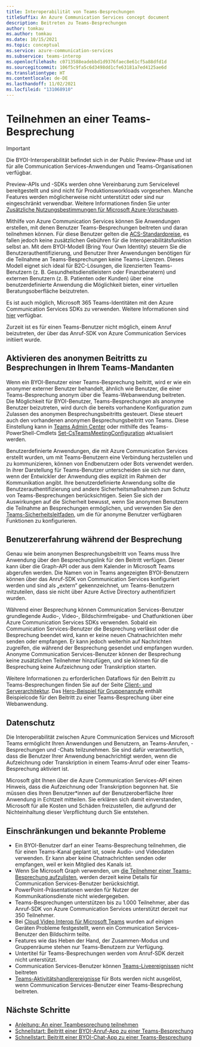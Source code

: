 ```yaml
---
title: Interoperabilität von Teams-Besprechungen
titleSuffix: An Azure Communication Services concept document
description: Beitreten zu Teams-Besprechungen
author: tomkau
ms.author: tomkau
ms.date: 10/15/2021
ms.topic: conceptual
ms.service: azure-communication-services
ms.subservice: teams-interop
ms.openlocfilehash: c0713588eadebbd1d9376faec8e61cf5a88dfd1d
ms.sourcegitcommit: 106f5c9fa5c6d3498dd1cfe63181a7ed4125ae6d
ms.translationtype: HT
ms.contentlocale: de-DE
ms.lasthandoff: 11/02/2021
ms.locfileid: "131068910"
---
```

# <a name="join-a-teams-meeting"></a>Teilnehmen an einer Teams-Besprechung

> [!IMPORTANT]
> Die BYOI-Interoperabilität befindet sich in der Public Preview-Phase und ist für alle Communication Services-Anwendungen und Teams-Organisationen verfügbar.
>
> Preview-APIs und -SDKs werden ohne Vereinbarung zum Servicelevel bereitgestellt und sind nicht für Produktionsworkloads vorgesehen. Manche Features werden möglicherweise nicht unterstützt oder sind nur eingeschränkt verwendbar. Weitere Informationen finden Sie unter [Zusätzliche Nutzungsbestimmungen für Microsoft Azure-Vorschauen](https://azure.microsoft.com/support/legal/preview-supplemental-terms/).

Mithilfe von Azure Communication Services können Sie Anwendungen erstellen, mit denen Benutzer Teams-Besprechungen beitreten und daran teilnehmen können. Für diese Benutzer gelten die [ACS-Standardpreise](https://azure.microsoft.com/pricing/details/communication-services/), es fallen jedoch keine zusätzlichen Gebühren für die Interoperabilitätsfunktion selbst an. Mit dem BYOI-Modell (Bring Your Own Identity) steuern Sie die Benutzerauthentifizierung, und Benutzer Ihrer Anwendungen benötigen für die Teilnahme an Teams-Besprechungen keine Teams-Lizenzen. Dieses Modell eignet sich ideal für B2C-Lösungen, die lizenzierten Teams-Benutzern (z. B. Gesundheitsdienstleistern oder Finanzberatern) und externen Benutzern (z. B. Patienten oder Kunden) über eine benutzerdefinierte Anwendung die Möglichkeit bieten, einer virtuellen Beratungsoberfläche beizutreten.

Es ist auch möglich, Microsoft 365 Teams-Identitäten mit den Azure Communication Services SDKs zu verwenden. Weitere Informationen sind [hier](./teams-interop.md) verfügbar.

Zurzeit ist es für einen Teams-Benutzer nicht möglich, einem Anruf beizutreten, der über das Anruf-SDK von Azure Communication Services initiiert wurde.

## <a name="enabling-anonymous-meeting-join-in-your-teams-tenant"></a>Aktivieren des anonymen Beitritts zu Besprechungen in Ihrem Teams-Mandanten

Wenn ein BYOI-Benutzer einer Teams-Besprechung beitritt, wird er wie ein anonymer externer Benutzer behandelt, ähnlich wie Benutzer, die einer Teams-Besprechung anonym über die Teams-Webanwendung beitreten. Die Möglichkeit für BYOI-Benutzer, Teams-Besprechungen als anonyme Benutzer beizutreten, wird durch die bereits vorhandene Konfiguration zum Zulassen des anonymen Besprechungsbeitritts gesteuert. Diese steuert auch den vorhandenen anonymen Besprechungsbeitritt von Teams. Diese Einstellung kann in [Teams Admin Center](https://admin.teams.microsoft.com/meetings/settings) oder mithilfe des Teams-PowerShell-Cmdlets [Set-CsTeamsMeetingConfiguration](/powershell/module/skype/set-csteamsmeetingconfiguration) aktualisiert werden.  

Benutzerdefinierte Anwendungen, die mit Azure Communication Services erstellt wurden, um mit Teams-Benutzern eine Verbindung herzustellen und zu kommunizieren, können von Endbenutzern oder Bots verwendet werden. In ihrer Darstellung für Teams-Benutzer unterscheiden sie sich nur dann, wenn der Entwickler der Anwendung dies explizit im Rahmen der Kommunikation angibt. Ihre benutzerdefinierte Anwendung sollte die Benutzerauthentifizierung und andere Sicherheitsmaßnahmen zum Schutz von Teams-Besprechungen berücksichtigen. Seien Sie sich der Auswirkungen auf die Sicherheit bewusst, wenn Sie anonymen Benutzern die Teilnahme an Besprechungen ermöglichen, und verwenden Sie den [Teams-Sicherheitsleitfaden](/microsoftteams/teams-security-guide#addressing-threats-to-teams-meetings), um die für anonyme Benutzer verfügbaren Funktionen zu konfigurieren.

## <a name="meeting-experience"></a>Benutzererfahrung während der Besprechung

Genau wie beim anonymen Besprechungsbeitritt von Teams muss Ihre Anwendung über den Besprechungslink für den Beitritt verfügen. Dieser kann über die Graph-API oder aus dem Kalender in Microsoft Teams abgerufen werden. Die Namen von in Teams angezeigten BYOI-Benutzern können über das Anruf-SDK von Communication Services konfiguriert werden und sind als „extern“ gekennzeichnet, um Teams-Benutzern mitzuteilen, dass sie nicht über Azure Active Directory authentifiziert wurden.

Während einer Besprechung können Communication Services-Benutzer grundlegende Audio-, Video-, Bildschirmfreigabe- und Chatfunktionen über Azure Communication Services SDKs verwenden. Sobald ein Communication Services-Benutzer die Besprechung verlässt oder die Besprechung beendet wird, kann er keine neuen Chatnachrichten mehr senden oder empfangen. Er kann jedoch weiterhin auf Nachrichten zugreifen, die während der Besprechung gesendet und empfangen wurden. Anonyme Communication Services-Benutzer können der Besprechung keine zusätzlichen Teilnehmer hinzufügen, und sie können für die Besprechung keine Aufzeichnung oder Transkription starten.

Weitere Informationen zu erforderlichen Dataflows für den Beitritt zu Teams-Besprechungen finden Sie auf der Seite [Client- und Serverarchitektur](client-and-server-architecture.md). Das [Hero-Beispiel für Gruppenanrufe](../samples/calling-hero-sample.md) enthält Beispielcode für den Beitritt zu einer Teams-Besprechung über eine Webanwendung.

## <a name="privacy"></a>Datenschutz
Die Interoperabilität zwischen Azure Communication Services und Microsoft Teams ermöglicht Ihren Anwendungen und Benutzern, an Teams-Anrufen, -Besprechungen und -Chats teilzunehmen. Sie sind dafür verantwortlich, dass die Benutzer Ihrer Anwendung benachrichtigt werden, wenn die Aufzeichnung oder Transkription in einem Teams-Anruf oder einer Teams-Besprechung aktiviert ist.

Microsoft gibt Ihnen über die Azure Communication Services-API einen Hinweis, dass die Aufzeichnung oder Transkription begonnen hat. Sie müssen dies Ihren Benutzer*innen auf der Benutzeroberfläche Ihrer Anwendung in Echtzeit mitteilen. Sie erklären sich damit einverstanden, Microsoft für alle Kosten und Schäden freizustellen, die aufgrund der Nichteinhaltung dieser Verpflichtung durch Sie entstehen.

## <a name="limitations-and-known-issues"></a>Einschränkungen und bekannte Probleme

- Ein BYOI-Benutzer darf an einer Teams-Besprechung teilnehmen, die für einen Teams-Kanal geplant ist, sowie Audio- und Videodaten verwenden. Er kann aber keine Chatnachrichten senden oder empfangen, weil er kein Mitglied des Kanals ist.
- Wenn Sie Microsoft Graph verwenden, um [die Teilnehmer einer Teams-Besprechung aufzulisten](/graph/api/call-list-participants), werden derzeit keine Details für Communication Services-Benutzer berücksichtigt.
- PowerPoint-Präsentationen werden für Nutzer der Kommunikationsdienste nicht wiedergegeben.
- Teams-Besprechungen unterstützen bis zu 1.000 Teilnehmer, aber das Anruf-SDK von Azure Communication Services unterstützt derzeit nur 350 Teilnehmer.
- Bei [Cloud Video Interop für Microsoft Teams](/microsoftteams/cloud-video-interop) wurden auf einigen Geräten Probleme festgestellt, wenn ein Communication Services-Benutzer den Bildschirm teilte.
- Features wie das Heben der Hand, der Zusammen-Modus und Gruppenräume stehen nur Teams-Benutzern zur Verfügung.
- Untertitel für Teams-Besprechungen werden vom Anruf-SDK derzeit nicht unterstützt.
- Communication Services-Benutzer können [Teams-Liveereignissen](/microsoftteams/teams-live-events/what-are-teams-live-events) nicht beitreten
- [Teams-Aktivitätshandlerereignisse](/microsoftteams/platform/bots/bot-basics?tabs=csharp) für Bots werden nicht ausgelöst, wenn Communication Services-Benutzer einer Teams-Besprechung beitreten.

## <a name="next-steps"></a>Nächste Schritte

- [Anleitung: An einer Teambesprechung teilnehmen](../how-tos/calling-sdk/teams-interoperability.md)
- [Schnellstart: Beitritt einer BYOI-Anruf-App zu einer Teams-Besprechung](../quickstarts/voice-video-calling/get-started-teams-interop.md)
- [Schnellstart: Beitritt einer BYOI-Chat-App zu einer Teams-Besprechung](../quickstarts/chat/meeting-interop.md)
